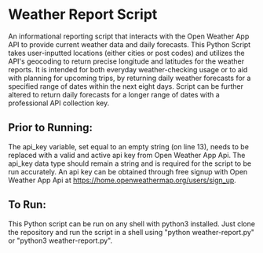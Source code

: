 # Weather Report Script
An informational reporting script that interacts with the Open Weather App API to provide current weather data and daily forecasts. This Python Script takes user-inputted locations (either cities or post codes) and utilizes the API's geocoding to return precise longitude and latitudes for the weather reports. It is intended for both everyday weather-checking usage or to aid with planning for upcoming trips, by returning daily weather forecasts for a specified range of dates within the next eight days. Script can be further altered to return daily forecasts for a longer range of dates with a professional API collection key.

## Prior to Running:
The api_key variable, set equal to an empty string (on line 13), needs to be replaced with a valid and active api key from Open Weather App Api. The api_key data type should remain a string and is required for the script to be run accurately. An api key can be obtained through free signup with Open Weather App Api at https://home.openweathermap.org/users/sign_up. 

## To Run:
This Python script can be run on any shell with python3 installed. Just clone the repository and run the script in a shell using "python weather-report.py" or "python3 weather-report.py".
